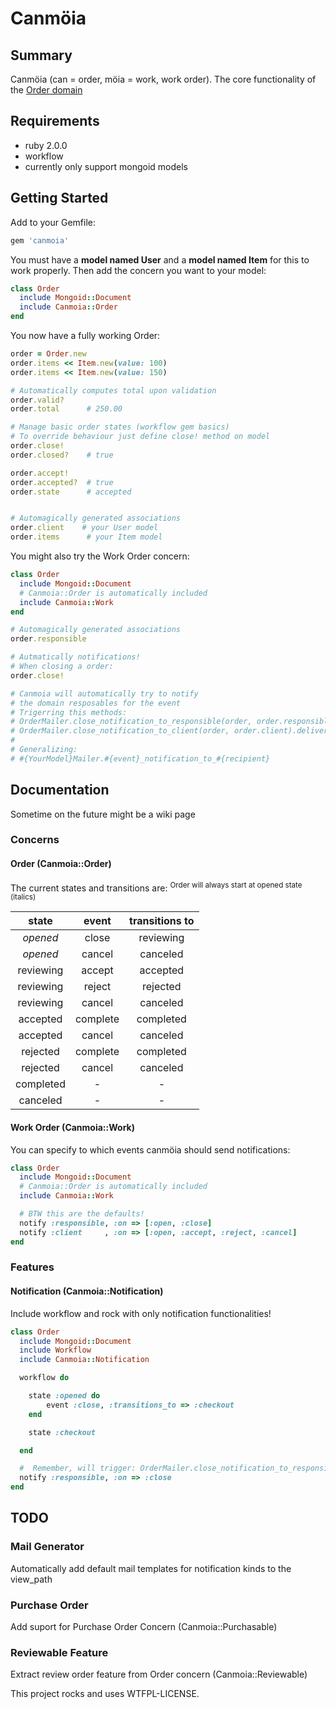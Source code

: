 Canmöia
=======

<!---

TODO Add badges of this services

[![Travis](https://api.travis-ci.org/indefinido/canmoia.png)](http://travis-ci.org/indefinido/canmoia)
[![Coverage Status](https://coveralls.io/repos/indefinido/canmoia/badge.png?branch=master)](https://coveralls.io/r/indefinido/canmoia)
[![Code Climate](https://codeclimate.com/github/indefinido/canmoia.png)](https://codeclimate.com/github/indefinido/canmoia)
![project status](http://stillmaintained.com/indefinido/canmoia.png)

-->

Summary
-------

Canmöia (can = order, möia = work, work order). The core functionality of the  [Order domain](http://en.wikipedia.org/wiki/Work_order)

Requirements
------------

  - ruby 2.0.0
  - workflow
  - currently only support mongoid models

Getting Started
---------------

Add to your Gemfile:

```ruby
gem 'canmoia'
```

You must have a **model named User** and a **model named Item** for this to
work properly. Then add the concern you want to your model:

```ruby
class Order
  include Mongoid::Document
  include Canmoia::Order
end
```


You now have a fully working Order:

```ruby
order = Order.new
order.items << Item.new(value: 100)
order.items << Item.new(value: 150)

# Automatically computes total upon validation
order.valid?
order.total      # 250.00

# Manage basic order states (workflow gem basics)
# To override behaviour just define close! method on model
order.close!
order.closed?    # true

order.accept!
order.accepted?  # true
order.state      # accepted


# Automagically generated associations
order.client    # your User model
order.items      # your Item model
```

You might also try the Work Order concern:

```ruby
class Order
  include Mongoid::Document
  # Canmoia::Order is automatically included
  include Canmoia::Work
end

# Automagically generated associations
order.responsible

# Autmatically notifications!
# When closing a order:
order.close!

# Canmoia will automatically try to notify
# the domain resposables for the event
# Trigerring this methods:
# OrderMailer.close_notification_to_responsible(order, order.responsible).deliver
# OrderMailer.close_notification_to_client(order, order.client).deliver
#
# Generalizing:
# #{YourModel}Mailer.#{event}_notification_to_#{recipient}

```

Documentation
-------------

Sometime on the future might be a wiki page

### Concerns
#### Order (Canmoia::Order)

The current states and transitions are:
<sup>Order will always start at opened state (italics)</sup>

| state       | event    | transitions to |
|:-----------:|:--------:|:--------------:|
| *opened*    | close    | reviewing      |
| *opened*    | cancel   | canceled       |
| reviewing   | accept   | accepted       |
| reviewing   | reject   | rejected       |
| reviewing   | cancel   | canceled       |
| accepted    | complete | completed      |
| accepted    | cancel   | canceled       |
| rejected    | complete | completed      |
| rejected    | cancel   | canceled       |
| completed   | -        | -              |
| canceled    | -        | -              |


#### Work Order (Canmoia::Work)


You can specify to which events canmöia should send notifications:

```ruby
class Order
  include Mongoid::Document
  # Canmoia::Order is automatically included
  include Canmoia::Work

  # BTW this are the defaults!
  notify :responsible, :on => [:open, :close]
  notify :client     , :on => [:open, :accept, :reject, :cancel]
end
```
### Features


#### Notification (Canmoia::Notification)
 Include workflow and rock with only notification functionalities!

```ruby
class Order
  include Mongoid::Document
  include Workflow
  include Canmoia::Notification

  workflow do

    state :opened do
        event :close, :transitions_to => :checkout
    end

    state :checkout

  end

  #  Remember, will trigger: OrderMailer.close_notification_to_responsible(order, order.responsible).deliver
  notify :responsible, :on => :close
end
```


TODO
----

### Mail Generator
Automatically add default mail templates for notification kinds to the view_path

### Purchase Order
Add suport for Purchase Order Concern    (Canmoia::Purchasable)

### Reviewable Feature
Extract review order feature from Order concern (Canmoia::Reviewable)





This project rocks and uses WTFPL-LICENSE.
